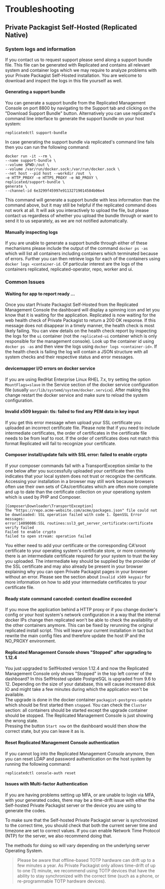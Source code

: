 # Troubleshooting
## Private Packagist Self-Hosted (Replicated Native)

### System logs and information

If you contact us to request support please send along a support bundle file.
This file can be generated with Replicated and contains all relevant system
and container logs which we may require to analyze problems with your Private
Packagist Self-Hosted installation. You are welcome to download and inspect
the logs in this file yourself as well.

#### Generating a support bundle

You can generate a support bundle from the Replicated Management Console on
port 8800 by navigating to the Support tab and clicking on the "Download
Support Bundle" button. Alternatively you can use replicated's command line
interface to generate the support bundle on your host system:

`replicatedctl support-bundle`

In case generating the support bundle via replicated's command line fails then you can run the following command:
```
docker run -it --rm \
--name support-bundle \
--volume $PWD:/out \
--volume /var/run/docker.sock:/var/run/docker.sock \
--net host --pid host --workdir /out  \
-e HTTP_PROXY -e HTTPS_PROXY -e NO_PROXY \
replicated/support-bundle \
generate \
--channel-id 6e3299f45997e91132719014584b06e4
```
This command will generate a support bundle with less information than the command above, but it may still be helpful if the replicated command does not work at all. It will ask you interactively to upload the file, but please contact us regardless of whether you upload the bundle through or want to send it to us separately, as we are not notified automatically.

#### Manually inspecting logs
If you are unable to generate a support bundle through either of these mechanisms
please include the output of the command `docker ps -as` which will list all
containers including containers which terminated because of errors. Further
you can then retrieve logs for each of the containers using `docker logs <container-id`.
Of particular interest are the logs of the containers replicated,
replicated-operator, repo, worker and ui.

### Common Issues

#### Waiting for app to report ready ...

Once you start Private Packagist Self-Hosted from the Replicated Management
Console the dashboard will display a spinning icon and let you know that it is
waiting for the application. Replicated is now waiting for the web health check
of Private Packagist to return a 200 OK response. If this message does not
disappear in a timely manner, the health check is most likely failing. You can
view details on the health check report by inspecting the logs for the `ui`
container (not the `replicated-ui` container which is only responsible for the
management console). Look up the container id using `docker ps -as` and then
view the logs using `docker logs <container-id>`. If the health check is
failing the log will contain a JSON structure with all system checks and their
respective status and error messages.

#### devicemapper I/O errors on docker service

If you are using RedHat Enterprise Linux RHEL 7.x, try setting the option
`MountFlags=slave` in the Service section of the docker service configuration
file (usually `usr/lib/systemd/system/docker.service`). After making this
change restart the docker service and make sure to reload the system
configuration.

#### Invalid x509 keypair: tls: failed to find any PEM data in key input

If you get this error message when upload your SSL certificate you uploaded an
incorrect certificate file. Please note that if you need to include
intermediate certificates, the order of certificates in the certificate file
needs to be from leaf to root. If the order of certificates does not match this
format Replicated will fail to recognize your certificate.

#### Composer install/update fails with SSL error: failed to enable crypto

If your composer commands fail with a TransportException similar to the one
below after you successfully uploaded your certificate then this indicates that
your local system does not trust or recognize the certificate. Accessing your
installation in a browser may still work because browsers often use their own
sets of CAs/certificates which are often more complete and up to date than the
certificate collection on your operationg system which is used by PHP and
Composer.

```
[Composer\Downloader\TransportException]
The "https://repo.acme-website.com/acme/packages.json" file could not be downloaded: SSL operation failed with code 1. OpenSSL Error messages:
error:14090086:SSL routines:ssl3_get_server_certificate:certificate verify failed
Failed to enable crypto
failed to open stream: operation failed
```

You either need to add your certificate or the corresponding CA'sroot
certificate to your operating system's certificate store, or more commonly
there is an intermediate certificate required for your system to trust the key
you uploaded. The intermediate key should be supplied by the provider of the
SSL certificate and may also already be present in your browser explaining why
you can open Private Packagist pages in your browser without an error. Please
see the section about `Invalid x509 keypair` for more information on how to add
your intermediate certificates to your certificate file.

#### Ready state command canceled: context deadline exceeded

If you move the application behind a HTTP proxy or if you change docker's config
or your host system's network configuration in a way that the internal docker IPs
change then replicated won't be able to check the availability of the other containers anymore.
This can be fixed by rerunning the original replicated install script. This will
leave your current installation in tact but rewrite the main config files and therefore
update the host IP and the NO_PROXY environment.

#### Replicated Management Console shows "Stopped" after upgrading to 1.12.4

You just upgraded to SelfHosted version 1.12.4 and now the Replicated Management Console 
only shows "Stopped" in the top left corner of the dashboard? In this SelfHosted update PostgreSQL is upgraded from 9.6 to 12. Depending on the size of your database, this will cause increased disk IO and might take a few minutes during which the application won't be available.   
The upgrade is done in the docker container `packagist-postgres-update` which should be first started then `stopped`. You can check the `Cluster` section: all containers should be started except the upgrade container should be stopped. The Replicated Management Console is just showing the wrong state.  
Pressing the button `Start now` on the dashboard would then show the correct state, but you can leave it as is.

#### Reset Replicated Management Console authentication

If you cannot log into the Replicated Management Console anymore, then you can
reset LDAP and password authentication on the host system by running the
following command:

```
replicatedctl console-auth reset
```

#### Issues with Multi-factor Authentication

If you are having problems setting up MFA, or are unable to login via MFA, with
your generated codes, there may be a time-drift issue with either the
Self-hosted Private Packagist server or the device you are using to generate the
codes.

To make sure that the Self-hosted Private Packagist server is synchronized to
the correct time, you should check that both the current server time and
timezone are set to correct values. If you can enable Network Time Protocol
(NTP) for the server, we also recommend doing that.

The methods for doing so will vary depending on the underlying server Operating
System.

> Please be aware that offline-based TOTP hardware can drift up to a few minutes
> a year. As Private Packagist only allows time-drift of up to one (1) minute, we
> recommend using TOTP devices that have the ability to stay synchronized with
> the correct time (such as a phone, or re-programmable TOTP hardware devices).
